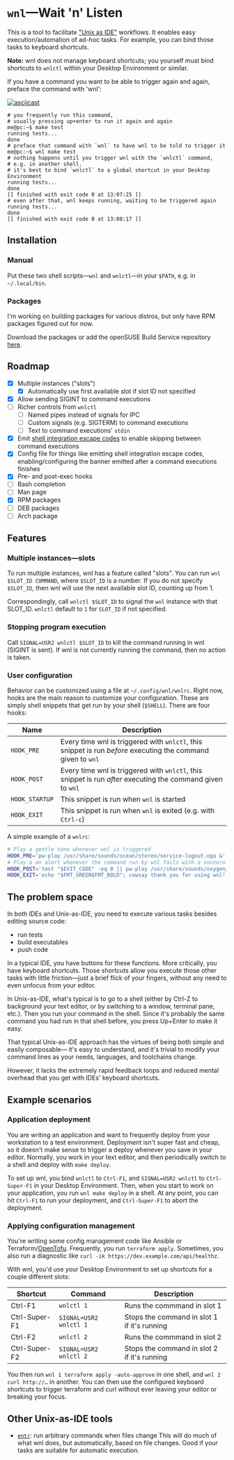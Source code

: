# `wnl`—Wait 'n' Listen

This is a tool to facilitate ["Unix as IDE"](https://blog.sanctum.geek.nz/series/unix-as-ide/) workflows.
It enables easy execution/automation of ad-hoc tasks. For example, you can bind those tasks to keyboard shortcuts.

**Note:** wnl does not manage keyboard shortcuts;
you yourself must bind shortcuts to `wnlctl` within your Desktop Environment or similar.

If you have a command you want to be able to trigger again and again, preface the command with 'wnl':

[![asciicast](https://asciinema.org/a/716085.svg)](https://asciinema.org/a/716085)

```console
# you frequently run this command,
# usually pressing up+enter to run it again and again
me@pc:~$ make test
running tests...
done
# preface that command with `wnl` to have wnl to be told to trigger it
me@pc:~$ wnl make test
# nothing happens until you trigger wnl with the `wnlctl` command,
# e.g. in another shell.
# it's best to bind `wnlctl` to a global shortcut in your Desktop Environment
running tests...
done
[[ finished with exit code 0 at 13:07:25 ]]
# even after that, wnl keeps running, waiting to be triggered again
running tests...
done
[[ finished with exit code 0 at 13:08:17 ]]
```

## Installation

### Manual

Put these two shell scripts—`wnl` and `wnlctl`—in your `$PATH`, e.g. in `~/.local/bin`.

### Packages

I'm working on building packages for various distros, but only have RPM packages figured out for now.

Download the packages or add the openSUSE Build Service repository [here](https://software.opensuse.org//download.html?project=home%3Ajcgl&package=wnl).

## Roadmap

- [x] Multiple instances ("slots")
  - [x] Automatically use first available slot if slot ID not specified
- [x] Allow sending SIGINT to command executions
- [ ] Richer controls from `wnlctl`
  - [ ] Named pipes instead of signals for IPC
  - [ ] Custom signals (e.g. SIGTERM) to command executions
  - [ ] Text to command executions' `stdin`
- [x] Emit [shell integration escape codes](https://sw.kovidgoyal.net/kitty/shell-integration/#notes-for-shell-developers) to enable skipping between command executions
- [x] Config file for things like emitting shell integration escape codes, enabling/configuring the banner emitted after a command executions finishes
- [x] Pre- and post-exec hooks
- [ ] Bash completion
- [ ] Man page
- [x] RPM packages
- [ ] DEB packages
- [ ] Arch package

## Features

### Multiple instances—slots

To run multiple instances, wnl has a feature called "slots".
You can run `wnl $SLOT_ID COMMAND`, where `$SLOT_ID` is a number.
If you do not specify `$SLOT_ID`, then wnl will use the next available slot ID, counting up from 1.

Correspondingly, call `wnlctl $SLOT_ID` to signal the `wnl` instance with that SLOT_ID.
`wnlctl` default to `1` for `SLOT_ID` if not specified.

### Stopping program execution

Call `SIGNAL=USR2 wnlctl $SLOT_ID` to kill the command running in wnl (SIGINT is sent).
If wnl is not currently running the command, then no action is taken.

### User configuration

Behavior can be customized using a file at `~/.config/wnl/wnlrc`.
Right now, hooks are the main reason to customize your configuration.
These are simply shell snippets that get run by your shell (`$SHELL`).
There are four hooks:

| Name           | Description                                                                                                  |
| -------------- | ------------------------------------------------------------------------------------------------------------ |
| `HOOK_PRE`     | Every time wnl is triggered with `wnlctl`, this snippet is run _before_ executing the command given to `wnl` |
| `HOOK_POST`    | Every time wnl is triggered with `wnlctl`, this snippet is run _after_ executing the command given to `wnl`  |
| `HOOK_STARTUP` | This snippet is run when `wnl` is started                                                                    |
| `HOOK_EXIT`    | This snippet is run when `wnl` is exited (e.g. with `Ctrl-c`)                                                |

A simple example of a `wnlrc`:

```bash
# Play a gentle tone whenever wnl is triggered
HOOK_PRE='pw-play /usr/share/sounds/ocean/stereo/service-logout.oga &'
# Play a an alert whenever the command run by wnl fails with a nonzero exit code
HOOK_POST='test "$EXIT_CODE" -eq 0 || pw-play /usr/share/sounds/oxygen/stereo/message-connectivity-error.ogg &'
HOOK_EXIT='echo "$FMT_GREEN$FMT_BOLD"; cowsay thank you for using wnl!; echo "$FMT_NORMAL"'
```

## The problem space

In both IDEs and Unix-as-IDE, you need to execute various tasks besides editing source code:

- run tests
- build executables
- push code

In a typical IDE, you have buttons for these functions. More critically, you have keyboard shortcuts.
Those shortcuts allow you execute those other tasks with little friction—just a brief flick of your fingers, without any need to even unfocus from your editor.

In Unix-as-IDE, what's typical is to go to a shell
(either by Ctrl-Z to background your text editor, or by switching to a window, terminal pane, etc.).
Then you run your command in the shell. Since it's probably the same command you had run in that shell before, you press Up+Enter to make it easy.

That typical Unix-as-IDE approach has the virtues of being both simple and easily composable—
it's easy to understand, and it's trivial to modify your command lines as your needs, languages, and toolchains change.

However, it lacks the extremely rapid feedback loops and reduced mental overhead that you get with IDEs' keyboard shortcuts.

## Example scenarios

### Application deployment

You are writing an application and want to frequently deploy from your workstation to a test environment.
Deployment isn't super fast and cheap, so it doesn't make sense to trigger a deploy whenever you save in your editor.
Normally, you work in your text editor, and then periodically switch to a shell and deploy with `make deploy`.

To set up wnl, you bind `wnlctl` to `Ctrl-F1`, and `SIGNAL=USR2 wnlctl` to `Ctrl-Super-F1` in your Desktop Environment.
Then, when you start to work on your application, you run `wnl make deploy` in a shell.
At any point, you can hit `Ctrl-F1` to run your deployment, and `Ctrl-Super-F1` to abort the deployment.

### Applying configuration management

You're writing some config management code like Ansible or Terraform/[OpenTofu](https://opentofu.org/).
Frequently, you run `terraform apply`.
Sometimes, you also run a diagnostic like `curl -ik https://dev.example.com/api/healthz`.

With wnl, you'd use your Desktop Environment to set up shortcuts for a couple different slots:

| Shortcut      | Command                | Description                                 |
| ------------- | ---------------------- | ------------------------------------------- |
| Ctrl-F1       | `wnlctl 1`             | Runs the commmand in slot 1                 |
| Ctrl-Super-F1 | `SIGNAL=USR2 wnlctl 1` | Stops the command in slot 1 if it's running |
| Ctrl-F2       | `wnlctl 2`             | Runs the commmand in slot 2                 |
| Ctrl-Super-F2 | `SIGNAL=USR2 wnlctl 2` | Stops the command in slot 2 if it's running |

You then run `wnl 1 terraform apply -auto-approve` in one shell, and `wnl 2 curl http://…` in another.
You can then use the configured keyboard shortcuts to trigger terraform and curl without ever leaving your editor or breaking your focus.

## Other Unix-as-IDE tools

- [`entr`](https://eradman.com/entrproject/): run arbitrary commands when files change
  This will do much of what wnl does, but automatically, based on file changes.
  Good if your tasks are suitable for automatic execution.
